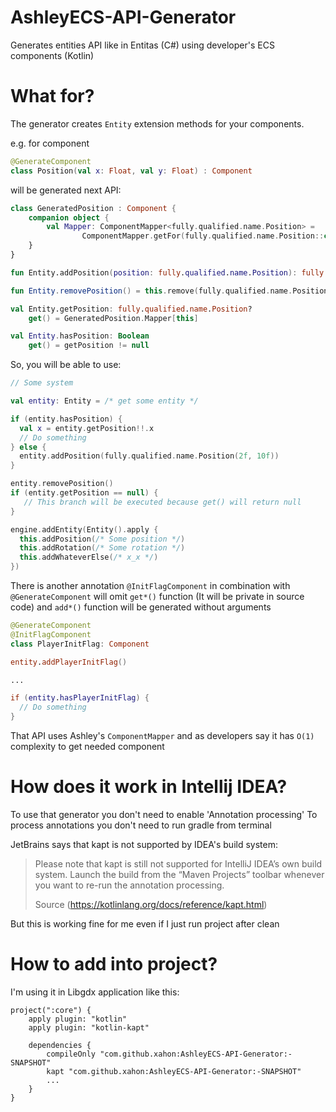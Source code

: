 # AshleyECS-API-Generator
Generates entities API like in Entitas (C#) using developer's ECS components (Kotlin)

# What for?
The generator creates `Entity` extension methods for your components.  

e.g. for component
```Kotlin
@GenerateComponent
class Position(val x: Float, val y: Float) : Component
```

will be generated next API:  

```Kotlin
class GeneratedPosition : Component {
    companion object {
        val Mapper: ComponentMapper<fully.qualified.name.Position> =
                ComponentMapper.getFor(fully.qualified.name.Position::class.java)
    }
}

fun Entity.addPosition(position: fully.qualified.name.Position): fully.qualified.name.Position = this.addAndReturn(position) as fully.qualified.name.Position

fun Entity.removePosition() = this.remove(fully.qualified.name.Position::class.java)

val Entity.getPosition: fully.qualified.name.Position?
    get() = GeneratedPosition.Mapper[this]

val Entity.hasPosition: Boolean
    get() = getPosition != null
```

So, you will be able to use:
```Kotlin
// Some system

val entity: Entity = /* get some entity */

if (entity.hasPosition) {
  val x = entity.getPosition!!.x
  // Do something
} else {
  entity.addPosition(fully.qualified.name.Position(2f, 10f))
}

entity.removePosition()
if (entity.getPosition == null) {
   // This branch will be executed because get() will return null
}

engine.addEntity(Entity().apply {
  this.addPosition(/* Some position */)
  this.addRotation(/* Some rotation */)
  this.addWhateverElse(/* x_x */)
})

```

There is another annotation `@InitFlagComponent` in combination with `@GenerateComponent` will omit 
`get*()` function (It will be private in source code) and `add*()` function will be generated without 
arguments

```Kotlin
@GenerateComponent
@InitFlagComponent
class PlayerInitFlag: Component

entity.addPlayerInitFlag() 

...

if (entity.hasPlayerInitFlag) {
  // Do something
}

```

That API uses Ashley's `ComponentMapper` and as developers say it has `O(1)` complexity to 
get needed component


# How does it work in Intellij IDEA?
To use that generator you don't need to enable 'Annotation processing'
To process annotations you don't need to run gradle from terminal

JetBrains says that kapt is not supported by IDEA's build system: 
> Please note that kapt is still not supported for IntelliJ IDEA’s own build system. Launch the build from the “Maven Projects” toolbar whenever you want to re-run the annotation processing.  
>  
> Source (https://kotlinlang.org/docs/reference/kapt.html)

But this is working fine for me even if I just run project after clean


# How to add into project?
I'm using it in Libgdx application like this:

```Gradle
project(":core") {
    apply plugin: "kotlin"
    apply plugin: "kotlin-kapt"

    dependencies {
        compileOnly "com.github.xahon:AshleyECS-API-Generator:-SNAPSHOT"
        kapt "com.github.xahon:AshleyECS-API-Generator:-SNAPSHOT"
        ...
    }
}
```

